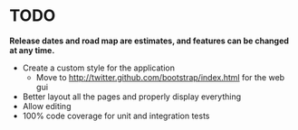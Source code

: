 # TODO

**Release dates and road map are estimates, and features can be changed at any time.**

- Create a custom style for the application
	- Move to http://twitter.github.com/bootstrap/index.html for the web gui
- Better layout all the pages and properly display everything
- Allow editing
- 100% code coverage for unit and integration tests
